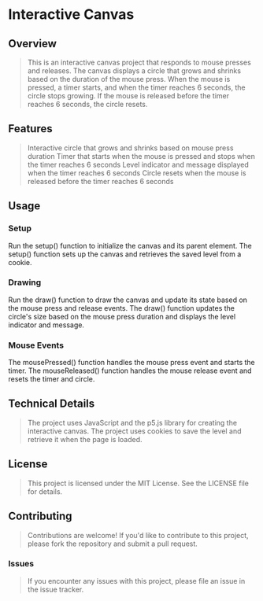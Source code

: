# Interactive Canvas

## Overview
> This is an interactive canvas project that responds to mouse presses and releases. The canvas displays a circle that grows and shrinks based on the duration of the mouse press. When the mouse is pressed, a timer starts, and when the timer reaches 6 seconds, the circle stops growing. If the mouse is released before the timer reaches 6 seconds, the circle resets.

## Features
> Interactive circle that grows and shrinks based on mouse press duration
Timer that starts when the mouse is pressed and stops when the timer reaches 6 seconds
Level indicator and message displayed when the timer reaches 6 seconds
Circle resets when the mouse is released before the timer reaches 6 seconds

## Usage
### Setup
Run the setup() function to initialize the canvas and its parent element.
The setup() function sets up the canvas and retrieves the saved level from a cookie.

### Drawing
Run the draw() function to draw the canvas and update its state based on the mouse press and release events.
The draw() function updates the circle's size based on the mouse press duration and displays the level indicator and message.

### Mouse Events
The mousePressed() function handles the mouse press event and starts the timer.
The mouseReleased() function handles the mouse release event and resets the timer and circle.

## Technical Details
> The project uses JavaScript and the p5.js library for creating the interactive canvas.
The project uses cookies to save the level and retrieve it when the page is loaded.

## License
> This project is licensed under the MIT License. See the LICENSE file for details.

## Contributing
> Contributions are welcome! If you'd like to contribute to this project, please fork the repository and submit a pull request.

### Issues
> If you encounter any issues with this project, please file an issue in the issue tracker.